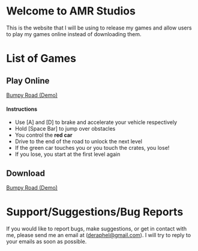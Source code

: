 # Welcome to AMR Studios

This is the website that I will be using to release my games and allow users to play my games online instead of downloading them.

# List of Games

## Play Online
[Bumpy Road (Demo)](http://deraphel.github.io/bumpyroad)

#### Instructions
  * Use [A] and [D] to brake and accelerate your vehicle respectively
  * Hold [Space Bar] to jump over obstacles
  * You control the __red car__
  * Drive to the end of the road to unlock the next level
  * If the green car touches you or you touch the crates, you lose!
  * If you lose, you start at the first level again

## Download
[Bumpy Road (Demo)](https://github.com/deraphel/bumpyroad)

# Support/Suggestions/Bug Reports

If you would like to report bugs, make suggestions, or get in contact with me, please send me an email at (deraphel@gmail.com). I will try to reply to your emails as soon as possible.

